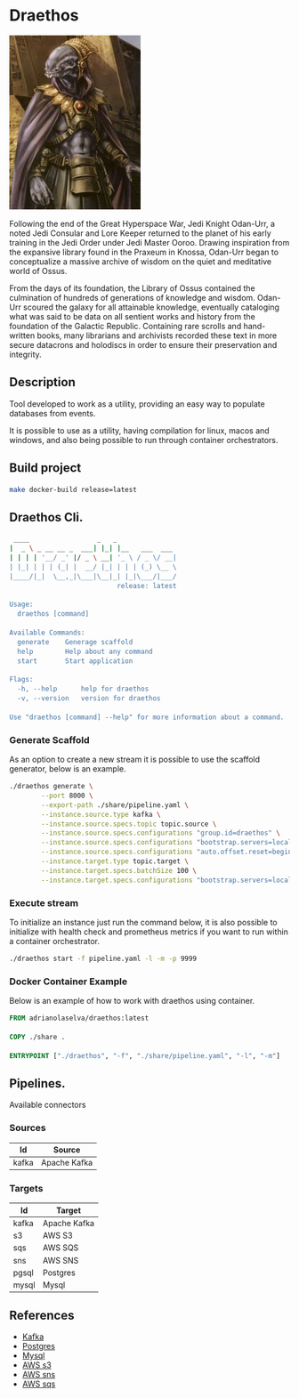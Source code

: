 # Draethos

![Draethos](docs/draethos-jedi.jpg)

Following the end of the Great Hyperspace War, Jedi Knight Odan-Urr, a noted Jedi Consular and Lore Keeper returned to the planet of his early training in the Jedi Order under Jedi Master Ooroo. Drawing inspiration from the expansive library found in the Praxeum in Knossa, Odan-Urr began to conceptualize a massive archive of wisdom on the quiet and meditative world of Ossus.

From the days of its foundation, the Library of Ossus contained the culmination of hundreds of generations of knowledge and wisdom. Odan-Urr scoured the galaxy for all attainable knowledge, eventually cataloging what was said to be data on all sentient works and history from the foundation of the Galactic Republic. Containing rare scrolls and hand-written books, many librarians and archivists recorded these text in more secure datacrons and holodiscs in order to ensure their preservation and integrity.

## Description 

Tool developed to work as a utility, providing an easy way to populate databases from events.

It is possible to use as a utility, having compilation for linux, macos and windows, and also being possible to run through container orchestrators.

## Build project
```sh
make docker-build release=latest
```

## Draethos Cli.

```sh
 ____                 _   _               
|  _ \ _ __ __ _  ___| |_| |__   ___  ___ 
| | | | '__/ _' |/ _ \ __| '_ \ / _ \/ __|
| |_| | | | (_| |  __/ |_| | | | (_) \__ \
|____/|_|  \__,_|\___|\__|_| |_|\___/|___/
                           release: latest

Usage:
  draethos [command]

Available Commands:
  generate    Generage scaffold
  help        Help about any command
  start       Start application

Flags:
  -h, --help      help for draethos
  -v, --version   version for draethos

Use "draethos [command] --help" for more information about a command.
```

### Generate Scaffold

As an option to create a new stream it is possible to use the scaffold generator, below is an example.

```sh
./draethos generate \
        --port 8000 \
	    --export-path ./share/pipeline.yaml \
        --instance.source.type kafka \
        --instance.source.specs.topic topic.source \
        --instance.source.specs.configurations "group.id=draethos" \
        --instance.source.specs.configurations "bootstrap.servers=localhost:9093" \
        --instance.source.specs.configurations "auto.offset.reset=beginning" \
        --instance.target.type topic.target \
        --instance.target.specs.batchSize 100 \
        --instance.target.specs.configurations "bootstrap.servers=localhost:9093"
``` 

### Execute stream

To initialize an instance just run the command below, it is also possible to initialize with health check and prometheus metrics if you want to run within a container orchestrator.

```sh 
./draethos start -f pipeline.yaml -l -m -p 9999
``` 

### Docker Container Example

Below is an example of how to work with draethos using container.

```Dockerfile
FROM adrianolaselva/draethos:latest

COPY ./share .

ENTRYPOINT ["./draethos", "-f", "./share/pipeline.yaml", "-l", "-m"]
```

## Pipelines.

Available connectors

### Sources

|  Id |  Source |
|---|---|
| kafka  | Apache Kafka  |

### Targets

|  Id |  Target |
|---|---|
| kafka  | Apache Kafka  |
| s3  | AWS S3  |
| sqs  | AWS SQS  |
| sns | AWS SNS  |
| pgsql  | Postgres  |
| mysql  | Mysql  |

## References

- [Kafka](https://kafka.apache.org/)
- [Postgres](https://www.postgresql.org/)
- [Mysql](https://www.mysql.com/)
- [AWS s3](https://aws.amazon.com/pt/s3/)
- [AWS sns](https://aws.amazon.com/pt/sns/)
- [AWS sqs](https://aws.amazon.com/pt/sqs/)